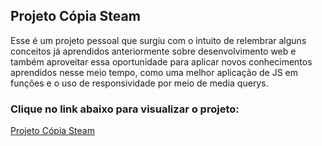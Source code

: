 ## Projeto Cópia Steam
<p>Esse é um projeto pessoal que surgiu com o intuito de relembrar alguns conceitos já aprendidos anteriormente sobre desenvolvimento web e também aproveitar essa oportunidade para aplicar novos conhecimentos aprendidos nesse meio tempo, como uma melhor aplicação de JS em funções e o uso de responsividade por meio de media querys.</p>

### Clique no link abaixo para visualizar o projeto: 
<a href="https://lursousa.github.io/Copia_Steam/">Projeto Cópia Steam</a>
